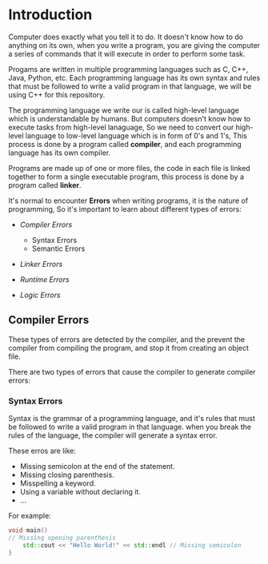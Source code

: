 # Introduction

Computer does exactly what you tell it to do. It doesn't know how to do anything on its own, when you write a program, you are giving the computer a series of commands that it will execute in order to perform some task.

Progams are written in multiple programming languages such as C, C++, Java, Python, etc. Each programming language has its own syntax and rules that must be followed to write a valid program in that language, we will be using C++ for this repository.

The programming language we write our is called high-level language which is understandable by humans. But computers doesn't know how to execute tasks from high-level lanaguage, So we need to convert our high-level language to low-level language which is in form of 0's and 1's, This process is done by a program called **compiler**, and each programming language has its own compiler.

Programs are made up of one or more files, the code in each file is linked together to form a single executable program, this process is done by a program called **linker**.

It's normal to encounter **Errors** when writing programs, it is the nature of programming, So it's important to learn about different types of errors:

- *Compiler Errors*

  - Syntax Errors
  - Semantic Errors

- *Linker Errors*
- *Runtime Errors*
- *Logic Errors*

## Compiler Errors

These types of errors are detected by the compiler, and the prevent the compiler from compiling the program, and stop it from creating an object file.

There are two types of errors that cause the compiler to generate compiler errors:

### Syntax Errors

Syntax is the grammar of a programming language, and it's rules that must be followed to write a valid program in that language. when you break the rules of the language, the compiler will generate a syntax error.

These erros are like:

- Missing semicolon at the end of the statement.
- Missing closing parenthesis.
- Misspelling a keyword.
- Using a variable without declaring it.
- ...

For example:

```cpp
void main() 
// Missing opening parenthesis
    std::cout << "Hello World!" << std::endl // Missing semicolon
} 
```
